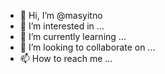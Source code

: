 - 👋 Hi, I’m @masyitno
- 👀 I’m interested in ...
- 🌱 I’m currently learning ...
- 💞️ I’m looking to collaborate on ...
- 📫 How to reach me ...

<!---
masyitno/masyitno is a ✨ special ✨ repository because its `README.md` (this file) appears on your GitHub profile.
You can click the Preview link to take a look at your changes.
--->
